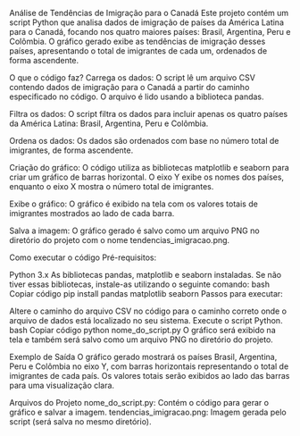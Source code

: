 Análise de Tendências de Imigração para o Canadá
Este projeto contém um script Python que analisa dados de imigração de países da América Latina para o Canadá, focando nos quatro maiores países: Brasil, Argentina, Peru e Colômbia. O gráfico gerado exibe as tendências de imigração desses países, apresentando o total de imigrantes de cada um, ordenados de forma ascendente.

O que o código faz?
Carrega os dados: O script lê um arquivo CSV contendo dados de imigração para o Canadá a partir do caminho especificado no código. O arquivo é lido usando a biblioteca pandas.

Filtra os dados: O script filtra os dados para incluir apenas os quatro países da América Latina: Brasil, Argentina, Peru e Colômbia.

Ordena os dados: Os dados são ordenados com base no número total de imigrantes, de forma ascendente.

Criação do gráfico: O código utiliza as bibliotecas matplotlib e seaborn para criar um gráfico de barras horizontal. O eixo Y exibe os nomes dos países, enquanto o eixo X mostra o número total de imigrantes.

Exibe o gráfico: O gráfico é exibido na tela com os valores totais de imigrantes mostrados ao lado de cada barra.

Salva a imagem: O gráfico gerado é salvo como um arquivo PNG no diretório do projeto com o nome tendencias_imigracao.png.

Como executar o código
Pré-requisitos:

Python 3.x
As bibliotecas pandas, matplotlib e seaborn instaladas. Se não tiver essas bibliotecas, instale-as utilizando o seguinte comando:
bash
Copiar código
pip install pandas matplotlib seaborn
Passos para executar:

Altere o caminho do arquivo CSV no código para o caminho correto onde o arquivo de dados está localizado no seu sistema.
Execute o script Python.
bash
Copiar código
python nome_do_script.py
O gráfico será exibido na tela e também será salvo como um arquivo PNG no diretório do projeto.

Exemplo de Saída
O gráfico gerado mostrará os países Brasil, Argentina, Peru e Colômbia no eixo Y, com barras horizontais representando o total de imigrantes de cada país. Os valores totais serão exibidos ao lado das barras para uma visualização clara.

Arquivos do Projeto
nome_do_script.py: Contém o código para gerar o gráfico e salvar a imagem.
tendencias_imigracao.png: Imagem gerada pelo script (será salva no mesmo diretório).
